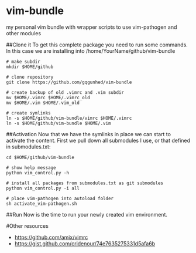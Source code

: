 # vim-bundle
my personal vim bundle with wrapper scripts to use vim-pathogen and other modules

##Clone it
To get this complete package you need to run some commands. In this case we are installing into /home/YourName/github/vim-bundle

    # make subdir
    mkdir $HOME/github
    
    # clone repository
    git clone https://github.com/gqgunhed/vim-bundle
    
    # create backup of old .vimrc and .vim subdir
    mv $HOME/.vimrc $HOME/.vimrc_old
    mv $HOME/.vim $HOME/.vim_old
    
    # create symlinks
    ln -s $HOME/github/vim-bundle/vimrc $HOME/.vimrc
    ln -s $HOME/github/vim-bundle $HOME/.vim
    
##Activation
Now that we have the symlinks in place we can start to activate the content. First we pull down all submodules I use, or that defined in submodules.txt:

    cd $HOME/github/vim-bundle
    
    # show help message
    python vim_control.py -h
    
    # install all packages from submodules.txt as git submodules
    python vim_control.py -i all
    
    # place vim-pathogen into autoload folder
    sh activate_vim-pathogen.sh
    
##Run
Now is the time to run your newly created vim environment.


#Other resources
* https://github.com/amix/vimrc
* https://gist.github.com/cridenour/74e7635275331d5afa6b
